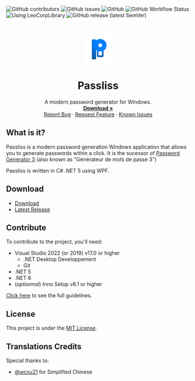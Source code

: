 ![GitHub contributors](https://img.shields.io/github/contributors/Leo-Corporation/Passliss)
![GitHub issues](https://img.shields.io/github/issues/Leo-Corporation/Passliss)
![GitHub](https://img.shields.io/github/license/Leo-Corporation/Passliss)
![GitHub Workflow Status](https://img.shields.io/github/workflow/status/Leo-Corporation/Passliss/.NET%20Desktop)
![Using LeoCorpLibrary](https://img.shields.io/badge/using-LeoCorpLibrary-blue)
![GitHub release (latest SemVer)](https://img.shields.io/github/v/release/Leo-Corporation/Passliss)

<br />
<p align="center">
  <a href="https://github.com/Leo-Corporation/Passliss">
    <img src=".github/images/logo.png" alt="Logo" width="80" height="80">
  </a>

  <h1 align="center">Passliss</h1>

  <p align="center">
    A modern password generator for Windows.
    <br />
    <a href="https://github.com/Leo-Corporation/Passliss/releases"><strong>Download »</strong></a>
    <br />
    <a href="https://github.com/Leo-Corporation/Passliss/issues/new?assignees=&labels=bug&template=bug-report.yml&title=%5BBug%5D+">Report Bug</a>
    ·
    <a href="https://github.com/Leo-Corporation/Passliss/issues/new?assignees=&labels=enhancement&template=feature-request.yml&title=%5BEnhancement%5D+">Request Feature</a>
    ·
    <a href="https://github.com/Leo-Corporation/Passliss/issues?q=is%3Aopen+is%3Aissue+label%3Abug">Known Issues</a>

  </p>
</p>

## What is it?
Passliss is a modern password generation Windows application that allows you to generate passwords within a click. It is the sucessor of [Password Generator 3](https://github.com/Leo-Corporation/Generateur-de-mots-de-passe/) (also known as "Générateur de mots de passe 3")

Passliss is written in C# .NET 5 using WPF.

## Download
- [Download](https://tinyurl.com/Passliss)
- [Latest Release](https://github.com/Leo-Corporation/Passliss/releases)

## Contribute
To contribute to the project, you'll need:
- Visual Studio 2022 (or 2019) v17.0 or higher
  - .NET Desktop Developpement
  - Git
- .NET 5
- .NET 6
- (*optionnal*) Inno Setup v6.1 or higher

[Click here](https://github.com/Leo-Corporation/Passliss/blob/main/CONTRIBUTING.md) to see the full guidelines.
## License
This project is under the [MIT License](https://github.com/Leo-Corporation/Passliss/blob/main/LICENSE).

## Translations Credits
Special thanks to:

- [@wcxu21](https://github.com/wcxu21) for Simplified Chinese
